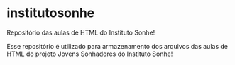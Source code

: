 # institutosonhe
Repositório das aulas de HTML do Instituto Sonhe!

Esse repositório é utilizado para armazenamento dos arquivos das aulas de HTML do projeto Jovens Sonhadores do Instituto Sonhe!
